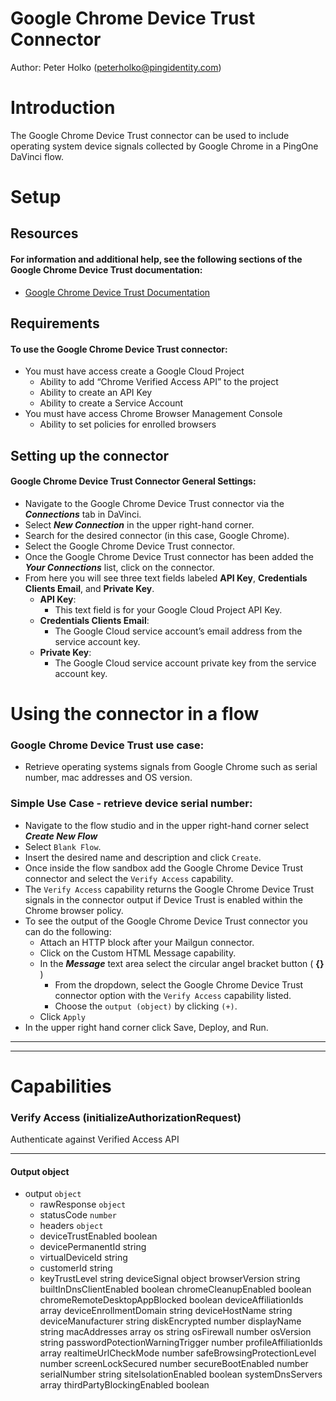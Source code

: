 # Google Chrome Device Trust Connector

Author: Peter Holko (peterholko@pingidentity.com)

# Introduction

The Google Chrome Device Trust connector can be used to include operating system device signals collected by Google Chrome in a PingOne DaVinci flow.  


# Setup

## Resources

#### For information and additional help, see the following sections of the Google Chrome Device Trust documentation:

- [Google Chrome Device Trust Documentation](https://www.google.com/search?q=google+todo)

## Requirements

#### To use the Google Chrome Device Trust connector:

- You must have access create a Google Cloud Project
  - Ability to add “Chrome Verified Access API” to the project
  - Ability to create an API Key
  - Ability to create a Service Account
- You must have access Chrome Browser Management Console
  - Ability to set policies for enrolled browsers



## Setting up the connector

#### Google Chrome Device Trust Connector General Settings:

- Navigate to the Google Chrome Device Trust connector via the _**Connections**_ tab in DaVinci.
- Select _**New Connection**_ in the upper right-hand corner.
- Search for the desired connector (in this case, Google Chrome).
- Select the Google Chrome Device Trust connector.
- Once the Google Chrome Device Trust connector has been added the _**Your Connections**_ list, click on the connector.
- From here you will see three text fields labeled **API Key**, **Credentials Clients Email**, and **Private Key**.
  - **API Key**:
    - This text field is for your Google Cloud Project API Key.    
  - **Credentials Clients Email**:
    - The Google Cloud service account’s email address from the service account key.
  - **Private Key**:
    - The Google Cloud service account private key from the service account key.  

# Using the connector in a flow

### Google Chrome Device Trust use case:

- Retrieve operating systems signals from Google Chrome such as serial number, mac addresses and OS version.  


### Simple Use Case - retrieve device serial number:

- Navigate to the flow studio and in the upper right-hand corner select _**Create New Flow**_
- Select `Blank Flow`.
- Insert the desired name and description and click `Create`.
- Once inside the flow sandbox add the Google Chrome Device Trust connector and select the `Verify Access` capability.
- The `Verify Access` capability returns the Google Chrome Device Trust signals in the connector output if Device Trust is enabled within the Chrome browser policy. 
- To see the output of the Google Chrome Device Trust connector you can do the following:
    - Attach an HTTP block after your Mailgun connector.
    - Click on the Custom HTML Message capability.
    - In the _**Message**_ text area select the circular angel bracket button ( **{}** )
      - From the dropdown, select the Google Chrome Device Trust connector option with the `Verify Access` capability listed.
      - Choose the `output (object)` by clicking `(+)`.
    - Click `Apply`
- In the upper right hand corner click Save, Deploy, and Run.

---

---

# Capabilities

### Verify Access (initializeAuthorizationRequest)


Authenticate against Verified Access API

---

#### Output object

- output `object`
  - rawResponse `object`
  - statusCode `number`
  - headers `object`
  - deviceTrustEnabled boolean
  - devicePermanentId string
  - virtualDeviceId string
  - customerId string
  - keyTrustLevel string
deviceSignal object
browserVersion string
builtInDnsClientEnabled boolean
chromeCleanupEnabled boolean
chromeRemoteDesktopAppBlocked boolean
deviceAffiliationIds array
deviceEnrollmentDomain string
deviceHostName string
deviceManufacturer string
diskEncrypted number
displayName string
macAddresses array
os string
osFirewall number
osVersion string
passwordPotectionWarningTrigger number
profileAffiliationIds array
realtimeUrlCheckMode number
safeBrowsingProtectionLevel number
screenLockSecured number
secureBootEnabled number
serialNumber string
siteIsolationEnabled boolean
systemDnsServers array
thirdPartyBlockingEnabled boolean
